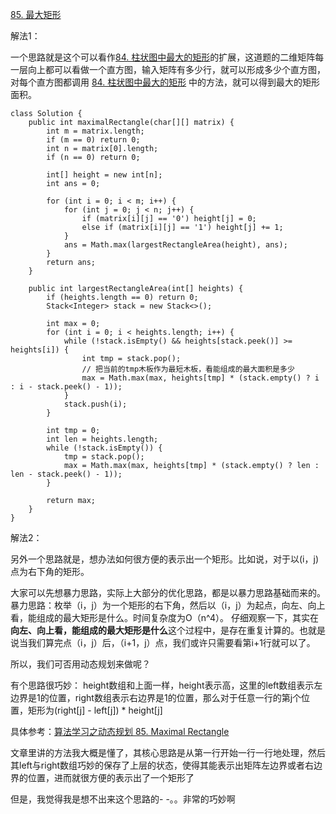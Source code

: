 [85. 最大矩形](https://leetcode-cn.com/problems/maximal-rectangle/description/)

解法1：

一个思路就是这个可以看作[84. 柱状图中最大的矩形](https://www.cnblogs.com/acbingo/p/9393162.html)的扩展，这道题的二维矩阵每一层向上都可以看做一个直方图，输入矩阵有多少行，就可以形成多少个直方图，对每个直方图都调用 [84. 柱状图中最大的矩形](https://www.cnblogs.com/acbingo/p/9393162.html) 中的方法，就可以得到最大的矩形面积。

```
class Solution {
    public int maximalRectangle(char[][] matrix) {
        int m = matrix.length;
        if (m == 0) return 0;
        int n = matrix[0].length;
        if (n == 0) return 0;

        int[] height = new int[n];
        int ans = 0;

        for (int i = 0; i < m; i++) {
            for (int j = 0; j < n; j++) {
                if (matrix[i][j] == '0') height[j] = 0;
                else if (matrix[i][j] == '1') height[j] += 1;
            }
            ans = Math.max(largestRectangleArea(height), ans);
        }
        return ans;
    }

    public int largestRectangleArea(int[] heights) {
        if (heights.length == 0) return 0;
        Stack<Integer> stack = new Stack<>();

        int max = 0;
        for (int i = 0; i < heights.length; i++) {
            while (!stack.isEmpty() && heights[stack.peek()] >= heights[i]) {
                int tmp = stack.pop();
                // 把当前的tmp木板作为最短木板，看能组成的最大面积是多少
                max = Math.max(max, heights[tmp] * (stack.empty() ? i : i - stack.peek() - 1));
            }
            stack.push(i);
        }

        int tmp = 0;
        int len = heights.length;
        while (!stack.isEmpty()) {
            tmp = stack.pop();
            max = Math.max(max, heights[tmp] * (stack.empty() ? len : len - stack.peek() - 1));
        }

        return max;
    }
}
```


解法2：

另外一个思路就是，想办法如何很方便的表示出一个矩形。比如说，对于以(i，j)点为右下角的矩形。

大家可以先想暴力思路，实际上大部分的优化思路，都是以暴力思路基础而来的。
暴力思路：枚举（i，j）为一个矩形的右下角，然后以（i，j）为起点，向左、向上看，能组成的最大矩形是什么。时间复杂度为O（n^4）。
仔细观察一下，其实在**向左、向上看，能组成的最大矩形是什么**这个过程中，是存在重复计算的。也就是说当我们算完点（i，j）后，（i+1，j）点，我们或许只需要看第i+1行就可以了。

所以，我们可否用动态规划来做呢？

有个思路很巧妙：
height数组和上面一样，height表示高，这里的left数组表示左边界是1的位置，right数组表示右边界是1的位置，那么对于任意一行的第j个位置，矩形为(right[j] - left[j]) * height[j]

具体参考：[算法学习之动态规划 85. Maximal Rectangle](https://blog.csdn.net/maxiaotiaoti/article/details/62230381)

文章里讲的方法我大概是懂了，其核心思路是从第一行开始一行一行地处理，然后其left与right数组巧妙的保存了上层的状态，使得其能表示出矩阵左边界或者右边界的位置，进而就很方便的表示出了一个矩形了

但是，我觉得我是想不出来这个思路的- -。。非常的巧妙啊

